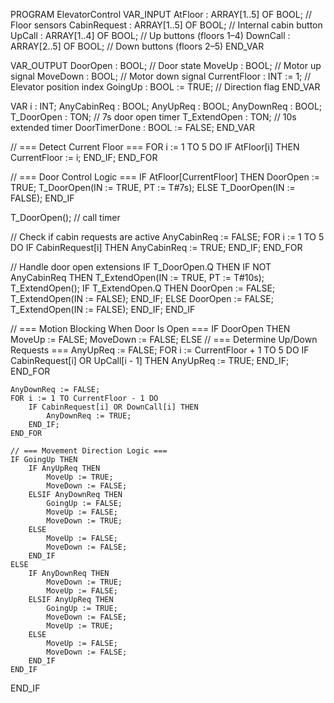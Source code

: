 PROGRAM ElevatorControl
VAR_INPUT
    AtFloor      : ARRAY[1..5] OF BOOL;          // Floor sensors
    CabinRequest : ARRAY[1..5] OF BOOL;          // Internal cabin button
    UpCall       : ARRAY[1..4] OF BOOL;          // Up buttons (floors 1–4)
    DownCall     : ARRAY[2..5] OF BOOL;          // Down buttons (floors 2–5)
END_VAR

VAR_OUTPUT
    DoorOpen     : BOOL;                         // Door state
    MoveUp       : BOOL;                         // Motor up signal
    MoveDown     : BOOL;                         // Motor down signal
    CurrentFloor : INT := 1;                     // Elevator position index
    GoingUp      : BOOL := TRUE;                 // Direction flag
END_VAR

VAR
    i            : INT;
    AnyCabinReq  : BOOL;
    AnyUpReq     : BOOL;
    AnyDownReq   : BOOL;
    T_DoorOpen   : TON;                          // 7s door open timer
    T_ExtendOpen : TON;                          // 10s extended timer
    DoorTimerDone : BOOL := FALSE;
END_VAR

// === Detect Current Floor ===
FOR i := 1 TO 5 DO
    IF AtFloor[i] THEN
        CurrentFloor := i;
    END_IF;
END_FOR

// === Door Control Logic ===
IF AtFloor[CurrentFloor] THEN
    DoorOpen := TRUE;
    T_DoorOpen(IN := TRUE, PT := T#7s);
ELSE
    T_DoorOpen(IN := FALSE);
END_IF

T_DoorOpen(); // call timer

// Check if cabin requests are active
AnyCabinReq := FALSE;
FOR i := 1 TO 5 DO
    IF CabinRequest[i] THEN
        AnyCabinReq := TRUE;
    END_IF;
END_FOR

// Handle door open extensions
IF T_DoorOpen.Q THEN
    IF NOT AnyCabinReq THEN
        T_ExtendOpen(IN := TRUE, PT := T#10s);
        T_ExtendOpen();
        IF T_ExtendOpen.Q THEN
            DoorOpen := FALSE;
            T_ExtendOpen(IN := FALSE);
        END_IF;
    ELSE
        DoorOpen := FALSE;
        T_ExtendOpen(IN := FALSE);
    END_IF;
END_IF

// === Motion Blocking When Door Is Open ===
IF DoorOpen THEN
    MoveUp := FALSE;
    MoveDown := FALSE;
ELSE
    // === Determine Up/Down Requests ===
    AnyUpReq := FALSE;
    FOR i := CurrentFloor + 1 TO 5 DO
        IF CabinRequest[i] OR UpCall[i - 1] THEN
            AnyUpReq := TRUE;
        END_IF;
    END_FOR

    AnyDownReq := FALSE;
    FOR i := 1 TO CurrentFloor - 1 DO
        IF CabinRequest[i] OR DownCall[i] THEN
            AnyDownReq := TRUE;
        END_IF;
    END_FOR

    // === Movement Direction Logic ===
    IF GoingUp THEN
        IF AnyUpReq THEN
            MoveUp := TRUE;
            MoveDown := FALSE;
        ELSIF AnyDownReq THEN
            GoingUp := FALSE;
            MoveUp := FALSE;
            MoveDown := TRUE;
        ELSE
            MoveUp := FALSE;
            MoveDown := FALSE;
        END_IF
    ELSE
        IF AnyDownReq THEN
            MoveDown := TRUE;
            MoveUp := FALSE;
        ELSIF AnyUpReq THEN
            GoingUp := TRUE;
            MoveDown := FALSE;
            MoveUp := TRUE;
        ELSE
            MoveUp := FALSE;
            MoveDown := FALSE;
        END_IF
    END_IF
END_IF
